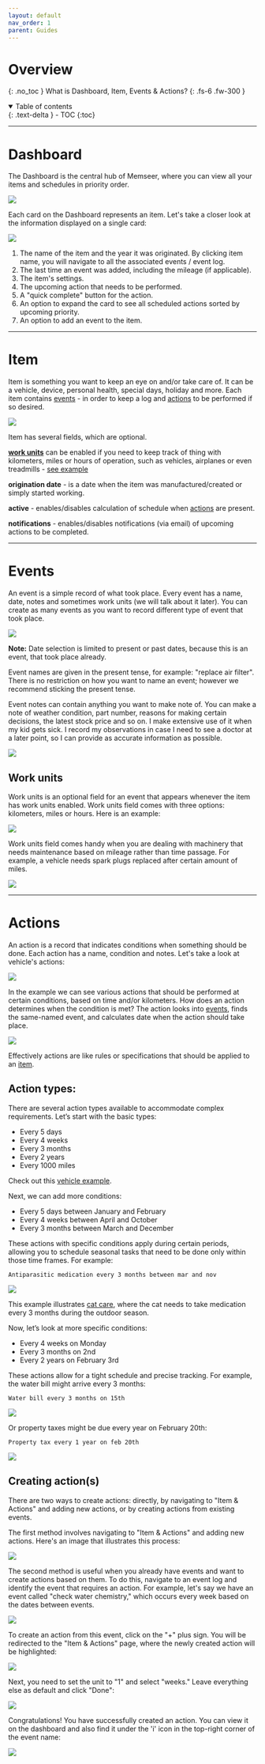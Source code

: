 ```yaml
---
layout: default
nav_order: 1
parent: Guides
---
```


# Overview
{: .no_toc }
What is Dashboard, Item, Events & Actions?
{: .fs-6 .fw-300 }


<details open markdown="block">
  <summary>
    Table of contents
  </summary>
  {: .text-delta }
- TOC
{:toc}
</details>

---

# Dashboard

The Dashboard is the central hub of Memseer, where you can view all your items and schedules in priority order.

![](../../assets/images/dashboard.png)

Each card on the Dashboard represents an item. Let's take a closer look at the information displayed on a single card:

![](../../assets/images/guides/overview/dashboard_card.png)

1. The name of the item and the year it was originated. By clicking item name, you will navigate to all the associated events / event log.
2. The last time an event was added, including the mileage (if applicable).
3. The item's settings.
4. The upcoming action that needs to be performed.
5. A "quick complete" button for the action.
6. An option to expand the card to see all scheduled actions sorted by upcoming priority.
7. An option to add an event to the item.

---

# Item

Item is something you want to keep an eye on and/or take care of. It can be a vehicle, device, personal health, special days, holiday and more. Each item contains [events](#events) - in order to keep a log and [actions](#actions) to be performed if so desired.

![](../../assets/images/guides/overview/new_item.png)

Item has several fields, which are optional.

**[work units](#work-units)** can be enabled if you need to keep track of thing with kilometers, miles or hours of operation, such as vehicles, airplanes or even treadmills - [see example](#work-units)

**origination date** - is a date when the item was manufactured/created or simply started working.

**active** - enables/disables calculation of schedule when [actions](#actions) are present.

**notifications** - enables/disables notifications (via email) of upcoming actions to be completed.

---

# Events

An event is a simple record of what took place. Every event has a name, date, notes and sometimes work units (we will talk about it later). You can create as many events as you want to record different type of event that took place.

![](../../assets/images/guides/overview/past_present_date.png)

**Note:** Date selection is limited to present or past dates, because this is an event, that took place already.

Event names are given in the present tense, for example: "replace air filter". There is no restriction on how you want to name an event; however we recommend sticking the present tense.

Event notes can contain anything you want to make note of. You can make a note of weather condition, part number, reasons for making certain decisions, the latest stock price and so on. I make extensive use of it when my kid gets sick. I record my observations in case I need to see a doctor at a later point, so I can provide as accurate information as possible.

![](../../assets/images/guides/overview/my_baby.png)

## Work units

Work units is an optional field for an event that appears whenever the item has work units enabled. Work units field comes with three options: kilometers, miles or hours. Here is an example:

![](../../assets/images/guides/overview/work_units.png)

Work units field comes handy when you are dealing with machinery that needs maintenance based on mileage rather than time passage. For example, a vehicle needs spark plugs replaced after certain amount of miles.

![](../../assets/images/guides/overview/example_sparkplugs.png)

---

# Actions

An action is a record that indicates conditions when something should be done. Each action has a name, condition and notes. Let's take a look at vehicle's actions:

![](../../assets/images/guides/overview/example_actions.png)

In the example we can see various actions that should be performed at certain conditions, based on time and/or kilometers. How does an action determines when the condition is met? The action looks into [events](#events), finds the same-named event, and calculates date when the action should take place.

![](../../assets/images/guides/overview/example_vehicle.png)

Effectively actions are like rules or specifications that should be applied to an [item](#item).  

## Action types:

There are several action types available to accommodate complex requirements. Let’s start with the basic types:

- Every 5 days
- Every 4 weeks
- Every 3 months
- Every 2 years
- Every 1000 miles

Check out this [vehicle example](../examples/vehicle.md). 

Next, we can add more conditions:

- Every 5 days between January and February
- Every 4 weeks between April and October
- Every 3 months between March and December

These actions with specific conditions apply during certain periods, allowing you to schedule seasonal tasks that need to be done only within those time frames. For example:

`Antiparasitic medication every 3 months between mar and nov`

![](../../assets/images/guides/overview/antiparasitic_medication_every_3_months_between_mar_and_nov.jpg)

This example illustrates [cat care](../examples/my_cat.md), where the cat needs to take medication every 3 months during the outdoor season.

Now, let’s look at more specific conditions:

- Every 4 weeks on Monday
- Every 3 months on 2nd
- Every 2 years on February 3rd

These actions allow for a tight schedule and precise tracking. For example, the water bill might arrive every 3 months:

`Water bill every 3 months on 15th`

![](../../assets/images/guides/overview/water_bill_every_3_months_on_15th.jpg)

Or property taxes might be due every year on February 20th:

`Property tax every 1 year on feb 20th`

![](../../assets/images/guides/overview/property_tax_every_1_year_on_feb_20th.jpg)


## Creating action(s)

There are two ways to create actions: directly, by navigating to "Item & Actions" and adding new actions, or by creating actions from existing events. 

The first method involves navigating to "Item & Actions" and adding new actions. Here's an image that illustrates this process:

![](../../assets/images/guides/overview/create_action_edit_item_and_actions.png)

The second method is useful when you already have events and want to create actions based on them. To do this, navigate to an event log and identify the event that requires an action. For example, let's say we have an event called "check water chemistry," which occurs every week based on the dates between events.

![](../../assets/images/guides/overview/example_hot_tub_check_water.png)

To create an action from this event, click on the "+" plus sign. You will be redirected to the "Item & Actions" page, where the newly created action will be highlighted:

![](../../assets/images/guides/overview/newly_created_action.png)

Next, you need to set the unit to "1" and select "weeks." Leave everything else as default and click "Done":

![](../../assets/images/guides/overview/newly_created_action_complete.png)

Congratulations! You have successfully created an action. You can view it on the dashboard and also find it under the 'i' icon in the top-right corner of the event name:

![](../../assets/images/guides/overview/example_hot_tub_check_water_complete.png)
